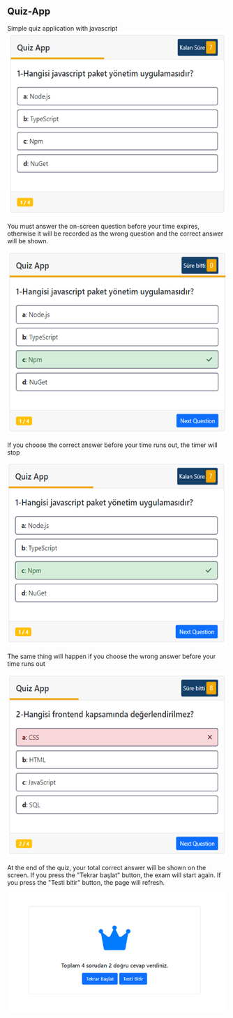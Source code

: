 <p align="center">
  
<h2>Quiz-App</h2>
Simple quiz application with javascript

<img src="/screenshots/Question.png" alt="question" style="height: 420px; width:560px;"/>

You must answer the on-screen question before your time expires, otherwise it will be recorded as the wrong question and the correct answer will be shown.

<img src="/screenshots/EmptyAnswer.png" alt="empty answer" style="height: 420px; width:560px;"/>

If you choose the correct answer before your time runs out, the timer will stop

<img src="/screenshots/CorrectAnswer.png" alt="correct answer" style="height: 420px; width:560px;"/>

The same thing will happen if you choose the wrong answer before your time runs out

<img src="/screenshots/Wrong Answer.png" alt="wrong answer" style="height: 420px; width:560px;"/>

At the end of the quiz, your total correct answer will be shown on the screen. If you press the "Tekrar başlat" button, the exam will start again. If you press the "Testi bitir" button, the page will refresh.

<img src="/screenshots/Summary.png" alt="summary" style="height: 380; width:700;"/>
</p>
